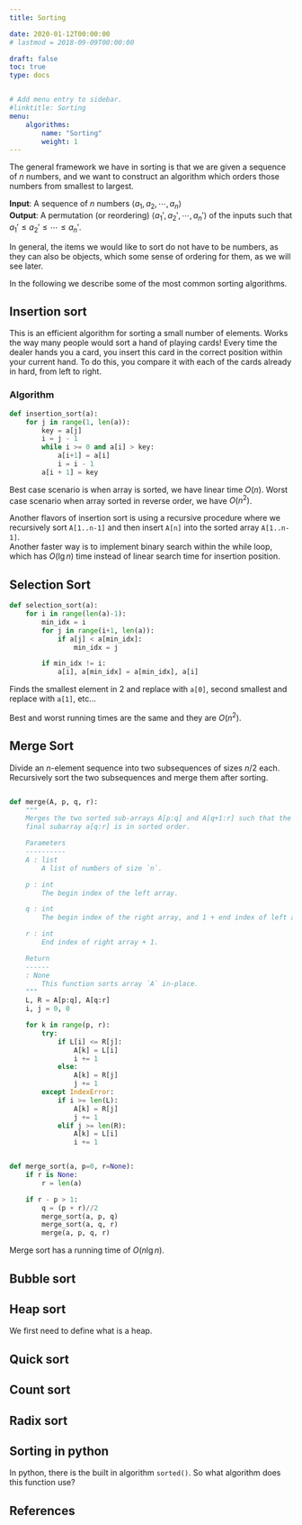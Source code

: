 ```yaml
---
title: Sorting

date: 2020-01-12T00:00:00
# lastmod = 2018-09-09T00:00:00

draft: false
toc: true 
type: docs


# Add menu entry to sidebar.
#linktitle: Sorting
menu:
    algorithms:
        name: "Sorting"
        weight: 1
---
```


The general framework we have in sorting is that we are given a sequence of $n$ numbers, and we want to construct an algorithm which orders those numbers from smallest to largest. 

**Input**: A sequence of $n$ numbers $\langle a_1, a_2, \cdots, a_n \rangle$ <br>
**Output**: A permutation (or reordering)   $\langle a_1', a_2', \cdots, a_n' \rangle$ of the inputs such that $a_1' \le a_2' \le \cdots \le a_n'$.

In general, the items we would like to sort do not have to be numbers, as they can also be objects, which some sense of ordering for them, as we will see later.

In the following we describe some of the most common sorting algorithms.


## Insertion sort

This is an efficient algorithm for sorting a small number of elements. Works the way many people would sort a hand of playing cards! Every time the dealer hands you a card, you insert this card in the correct position within your current hand. To do this, you compare it with each of the cards already in hard, from left to right.  


### Algorithm

```python
def insertion_sort(a):
    for j in range(1, len(a)):
        key = a[j]
        i = j - 1
        while i >= 0 and a[i] > key:
            a[i+1] = a[i]
            i = i - 1
        a[i + 1] = key
```
 

Best case scenario is when array is sorted, we have linear time $O(n)$. Worst case scenario when array sorted in reverse order, we have $O(n^2)$.

Another flavors of insertion sort is using a recursive procedure where we recursively sort `A[1..n-1]` and then insert `A[n]` into the sorted array `A[1..n-1]`.  
Another faster way is to implement binary search within the while loop, which has $O(\lg n)$ time instead of linear search time for insertion position. 


## Selection Sort

```python
def selection_sort(a):
    for i in range(len(a)-1):
        min_idx = i
        for j in range(i+1, len(a)):
            if a[j] < a[min_idx]:
                min_idx = j

        if min_idx != i:
            a[i], a[min_idx] = a[min_idx], a[i]
```

Finds the smallest element in 2 and replace with `a[0]`, second smallest and replace with `a[1]`, etc...

Best and worst running times are the same and they are $O(n^2)$.

 
## Merge Sort

Divide an $n$-element sequence into two subsequences of sizes $n/2$ each. Recursively sort the two subsequences and merge them after sorting.  

```python

def merge(A, p, q, r):
    """
    Merges the two sorted sub-arrays A[p:q] and A[q+1:r] such that the
    final subarray a[q:r] is in sorted order.

    Parameters
    ----------
    A : list
        A list of numbers of size `n`.

    p : int
        The begin index of the left array.

    q : int
        The begin index of the right array, and 1 + end index of left array.

    r : int
        End index of right array + 1.

    Return
    ------
    : None
        This function sorts array `A` in-place.
    """
    L, R = A[p:q], A[q:r]
    i, j = 0, 0

    for k in range(p, r):
        try:
            if L[i] <= R[j]:
                A[k] = L[i]
                i += 1
            else:
                A[k] = R[j]
                j += 1
        except IndexError:
            if i >= len(L):
                A[k] = R[j]
                j += 1
            elif j >= len(R):
                A[k] = L[i]
                i += 1


def merge_sort(a, p=0, r=None):
    if r is None:
        r = len(a)

    if r - p > 1:
        q = (p + r)//2
        merge_sort(a, p, q)
        merge_sort(a, q, r)
        merge(a, p, q, r)

```

Merge sort has a running time of $O(n\lg n)$.

## Bubble sort

## Heap sort

We first need to define what is a heap. 

## Quick sort

## Count sort

## Radix sort

## Sorting in python

In python, there is the built in algorithm `sorted()`.  So what algorithm does this function use?

## References
